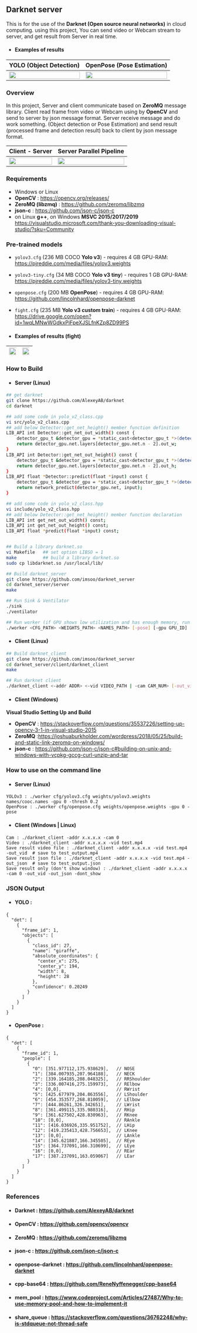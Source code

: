 ## Darknet server

This is for the use of the **Darknet (Open source neural networks)** in cloud computing. using this project, You can send video or Webcam stream to server, and get result from Server in real time.

* #### Examples of results
| YOLO (Object Detection) | OpenPose (Pose Estimation) |
|:---:|:---:|
| <img src="https://user-images.githubusercontent.com/11255376/70911582-8c842180-2055-11ea-9fa1-897e6fae626b.gif" width="100%" height="35%"> | <img src="https://user-images.githubusercontent.com/11255376/71064948-91f77e00-21b3-11ea-98b8-c397bba0e406.gif" width="100%" height="35%"> |


### Overview
In this project, Server and client communicate based on **ZeroMQ** message library. Client read frame from video or Webcam using by **OpenCV** and send to server by json message format. Server receive message and do work something. (Object detection or Pose Estimation) and send result (processed frame and detection result) back to client by json message format.

| Client - Server | Server Parallel Pipeline |
|:---:|:---:|
| <img src="https://user-images.githubusercontent.com/11255376/71083332-1c50d980-21d6-11ea-932c-9ad691cce55a.png" width="100%" height="40%"> | <img src="https://user-images.githubusercontent.com/11255376/68307966-6a5ec180-00ef-11ea-92a5-f2328b46e9cd.png" width="100%" height="30%"> |

### Requirements 

* Windows or Linux
* **OpenCV** : https://opencv.org/releases/
* **ZeroMQ (libzmq)** : https://github.com/zeromq/libzmq
* **json-c** : https://github.com/json-c/json-c
* on Linux **g++**, on Windows **MSVC 2015/2017/2019** https://visualstudio.microsoft.com/thank-you-downloading-visual-studio/?sku=Community


### Pre-trained models

* `yolov3.cfg` (236 MB COCO **Yolo v3**) - requires 4 GB GPU-RAM: https://pjreddie.com/media/files/yolov3.weights
* `yolov3-tiny.cfg` (34 MB COCO **Yolo v3 tiny**) - requires 1 GB GPU-RAM:  https://pjreddie.com/media/files/yolov3-tiny.weights
* `openpose.cfg` (200 MB **OpenPose**) - requires 4 GB GPU-RAM: https://github.com/lincolnhard/openpose-darknet
* `fight.cfg` (235 MB **Yolo v3 custom train**) - requires 4 GB GPU-RAM: https://drive.google.com/open?id=1wqLMNwWGdkxPiFpeXJSLfnKZp8ZD99PS

* #### Examples of results (fight)

|<img src="https://user-images.githubusercontent.com/11255376/71348509-06655f00-25b0-11ea-9351-2be699084517.gif" width="150%" height="30%">|<img src="https://user-images.githubusercontent.com/11255376/71348563-272db480-25b0-11ea-8530-67fff677f551.gif" width="150%" height="30%">|
|:---:|:---:|

### How to Build 
* #### Server (Linux)
``` sh
## get darknet
git clone https://github.com/AlexeyAB/darknet
cd darknet

## add some code in yolo_v2_class.cpp
vi src/yolo_v2_class.cpp
## add below Detector::get_net_height() member function definition
LIB_API int Detector::get_net_out_width() const {
    detector_gpu_t &detector_gpu = *static_cast<detector_gpu_t *>(detector_gpu_ptr.get());
    return detector_gpu.net.layers[detector_gpu.net.n - 2].out_w;
}
LIB_API int Detector::get_net_out_height() const {
    detector_gpu_t &detector_gpu = *static_cast<detector_gpu_t *>(detector_gpu_ptr.get());
    return detector_gpu.net.layers[detector_gpu.net.n - 2].out_h;
}
LIB_API float *Detector::predict(float *input) const {
    detector_gpu_t &detector_gpu = *static_cast<detector_gpu_t *>(detector_gpu_ptr.get());
    return network_predict(detector_gpu.net, input);
}

## add some code in yolo_v2_class.hpp
vi include/yolo_v2_class.hpp
## add below Detector::get_net_height() member function declaration
LIB_API int get_net_out_width() const;
LIB_API int get_net_out_height() const;
LIB_API float *predict(float *input) const;


## Build a library darknet.so
vi Makefile   ## set option LIBSO = 1
make          ## build a library darknet.so
sudo cp libdarknet.so /usr/local/lib/

## Build darknet_server
git clone https://github.com/imsoo/darknet_server
cd darknet_server/server
make

## Run Sink & Ventilator 
./sink
./ventilator

## Run worker (if GPU shows low utilization and has enough memory, run more worker)
./worker <CFG_PATH> <WEIGHTS_PATH> <NAMES_PATH> [-pose] [-gpu GPU_ID] [-thresh THRESH] 
```

* #### Client (Linux)
``` sh
## Build darknet_client
git clone https://github.com/imsoo/darknet_server
cd darknet_server/client/darknet_client
make

## Run darknet client
./darknet_client <-addr ADDR> <-vid VIDEO_PATH | -cam CAM_NUM> [-out_vid] [-out_json] [-dont_show]
```


* #### Client (Windows)
**Visual Studio Setting Up and Build**
  * **OpenCV** : https://stackoverflow.com/questions/35537226/setting-up-opencv-3-1-in-visual-studio-2015
  * **ZeroMQ** :https://joshuaburkholder.com/wordpress/2018/05/25/build-and-static-link-zeromq-on-windows/
  * **json-c** : https://github.com/json-c/json-c#building-on-unix-and-windows-with-vcpkg-gccg-curl-unzip-and-tar

### How to use on the command line
*  #### Server (Linux)
``` 
YOLOv3 : ./worker cfg/yolov3.cfg weights/yolov3.weights names/cooc.names -gpu 0 -thresh 0.2
OpenPose : ./worker cfg/openpose.cfg weights/openpose.weights -gpu 0 -pose
```

* #### Client (Windows | Linux)
``` 
Cam : ./darknet_client -addr x.x.x.x -cam 0
Video : ./darknet_client -addr x.x.x.x -vid test.mp4 
Save result video file : ./darknet_client -addr x.x.x.x -vid test.mp4 -out_vid  # save to test_output.mp4
Save result json file : ./darknet_client -addr x.x.x.x -vid test.mp4 -out_json  # save to test_output.json
Save result only (don't show window) : ./darknet_client -addr x.x.x.x -cam 0 -out_vid -out_json -dont_show
```

### JSON Output
* #### YOLO :
``` jsonc
{
  "det": [
    {
      "frame_id": 1,
      "objects": [
        {
          "class_id": 27,
          "name": "giraffe",
          "absolute_coordinates": {
            "center_x": 275,
            "center_y": 194,
            "width": 8,
            "height": 28
          },
          "confidence": 0.20249
        }
      ]
    }
  ]
}
```
* #### OpenPose : 
``` jsonc
{
  "det": [
    {
      "frame_id": 1,
      "people": [
        {
          "0": [351.977112,175.938629],   // NOSE
          "1": [384.007935,207.964188],   // NECK
          "2": [339.164185,208.048325],   // RRShoulder
          "3": [336.007416,275.159973],   // RElbow
          "4": [0,0],                     // RWrist
          "5": [425.677979,204.863556],   // LShoulder
          "6": [454.353577,268.810059],   // LElbow
          "7": [444.86261,326.342651],    // LWrist
          "8": [361.499115,335.980316],   // RHip
          "9": [361.627502,428.830963],   // RKnee
          "10": [0,0],                    // RAnkle
          "11": [416.036926,335.951752],  // LHip
          "12": [419.235413,428.756653],  // LKnee
          "13": [0,0],                    // LAnkle
          "14": [345.621887,166.345505],  // REye
          "15": [364.737091,166.310699],  // LEye
          "16": [0,0],                    // REar
          "17": [387.237091,163.059067]   // LEar
        }
      ]
    }
  ]
}
```

### References
* #### Darknet : https://github.com/AlexeyAB/darknet
* #### OpenCV : https://github.com/opencv/opencv
* #### ZeroMQ : https://github.com/zeromq/libzmq
* #### json-c : https://github.com/json-c/json-c 
* #### openpose-darknet : https://github.com/lincolnhard/openpose-darknet
* #### cpp-base64 : https://github.com/ReneNyffenegger/cpp-base64
* #### mem_pool : https://www.codeproject.com/Articles/27487/Why-to-use-memory-pool-and-how-to-implement-it
* #### share_queue : https://stackoverflow.com/questions/36762248/why-is-stdqueue-not-thread-safe